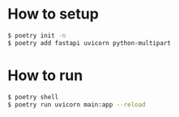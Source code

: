 # How to setup

```bash
$ poetry init -n
$ poetry add fastapi uvicorn python-multipart
```

# How to run

```bash
$ poetry shell
$ poetry run uvicorn main:app --reload
```
